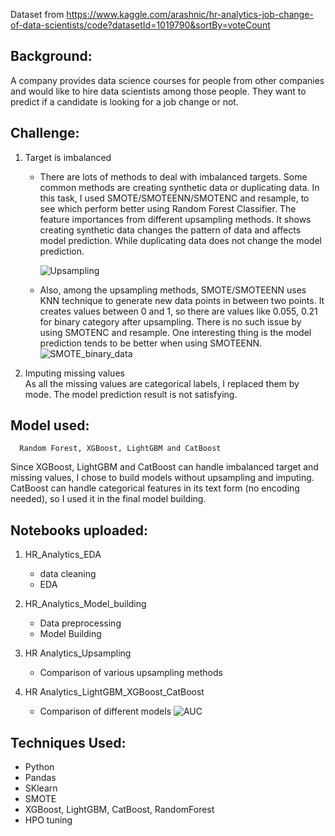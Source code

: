 Dataset from https://www.kaggle.com/arashnic/hr-analytics-job-change-of-data-scientists/code?datasetId=1019790&sortBy=voteCount


## Background:     
   A company provides data science courses for people from other companies and would like to hire data scientists among those people. They want to predict if a candidate is looking for a job change or not.


## Challenge:
   1. Target is imbalanced     
      - There are lots of methods to deal with imbalanced targets. Some common methods are creating synthetic data or duplicating data. In this task, I used SMOTE/SMOTEENN/SMOTENC   and resample, to see which perform better using Random Forest Classifier. The feature importances from different upsampling methods. It shows creating synthetic data changes the pattern of data and affects model prediction. While duplicating data does not change the model prediction.

        ![Upsampling](https://user-images.githubusercontent.com/88300660/134284347-63fa935a-4e4d-4cbe-9105-c4c0d93e403d.png)


     

      - Also, among the upsampling methods, SMOTE/SMOTEENN uses KNN technique to generate new data points in between two points. It creates values between 0 and 1, so there are values like 0.055, 0.21 for binary category after upsampling. There is no such issue by using SMOTENC and resample. One interesting thing is the model prediction tends to be better when using SMOTEENN.     
       ![SMOTE_binary_data](https://user-images.githubusercontent.com/88300660/134280894-fa9e9347-3ec1-4cfd-880e-d3c49692018a.png)


   2. Imputing missing values        
      As all the missing values are categorical labels, I replaced them by mode. The model prediction result is not satisfying.




## Model used:     
      Random Forest, XGBoost, LightGBM and CatBoost
   Since XGBoost, LightGBM and CatBoost can handle imbalanced target and missing values, I chose to build models without upsampling and imputing. CatBoost can handle categorical features in its text form (no encoding needed), so I used it in the final model building.




## Notebooks uploaded:
1. HR_Analytics_EDA
   - data cleaning
   - EDA

2. HR_Analytics_Model_building
   - Data preprocessing
   - Model Building

3. HR Analytics_Upsampling
   - Comparison of various upsampling methods

4. HR Analytics_LightGBM_XGBoost_CatBoost
   - Comparison of different models
                   ![AUC](https://user-images.githubusercontent.com/88300660/134283380-b2859fcb-c700-43b1-b6a0-3e7b9eca5888.png)


## Techniques Used:
- Python
- Pandas
- SKlearn
- SMOTE
- XGBoost, LightGBM, CatBoost, RandomForest
- HPO tuning
